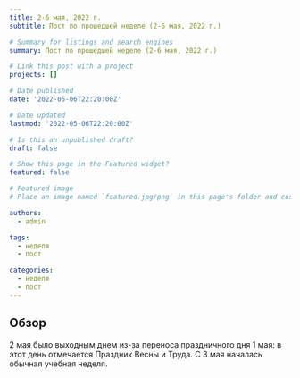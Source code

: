 ```yaml
---
title: 2-6 мая, 2022 г.
subtitle: Пост по прошедшей неделе (2-6 мая, 2022 г.)

# Summary for listings and search engines
summary: Пост по прошедшей неделе (2-6 мая, 2022 г.)

# Link this post with a project
projects: []

# Date published
date: '2022-05-06T22:20:00Z'

# Date updated
lastmod: '2022-05-06T22:20:00Z'

# Is this an unpublished draft?
draft: false

# Show this page in the Featured widget?
featured: false

# Featured image
# Place an image named `featured.jpg/png` in this page's folder and customize its options here.

authors:
  - admin

tags:
  - неделя
  - пост

categories:
  - неделя
  - пост
---
```


## Обзор

2 мая было выходным днем из-за переноса праздничного дня 1 мая: в этот день отмечается Праздник Весны и Труда. С 3 мая началась обычная учебная неделя.
